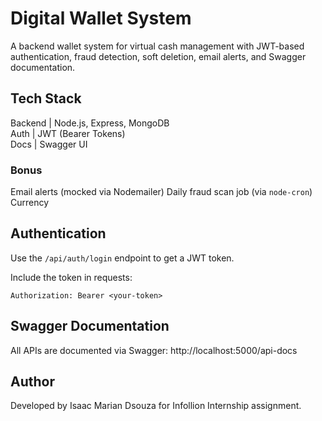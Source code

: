 
# Digital Wallet System

A backend wallet system for virtual cash management with JWT-based authentication, fraud detection, soft deletion, email alerts, and Swagger documentation.

## Tech Stack

Backend   | Node.js, Express, MongoDB  
Auth      | JWT (Bearer Tokens)        
Docs      | Swagger UI                 

### Bonus
Email alerts (mocked via Nodemailer)
Daily fraud scan job (via `node-cron`)
Currency

## Authentication

Use the `/api/auth/login` endpoint to get a JWT token.

Include the token in requests:

```
Authorization: Bearer <your-token>
```

## Swagger Documentation

All APIs are documented via Swagger: http://localhost:5000/api-docs


## Author

Developed by Isaac Marian Dsouza for Infollion Internship assignment.
